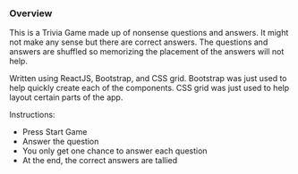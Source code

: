 ### Overview

This is a Trivia Game made up of nonsense questions and answers.  It might not make any sense but there are correct answers.  The questions and answers are shuffled so memorizing the placement of the answers will not help.  

Written using ReactJS, Bootstrap, and CSS grid.  Bootstrap was just used to help quickly create each of the components.  CSS grid was just used to help layout certain parts of the app.

Instructions:  

- Press Start Game
- Answer the question  
- You only get one chance to answer each question
- At the end, the correct answers are tallied
